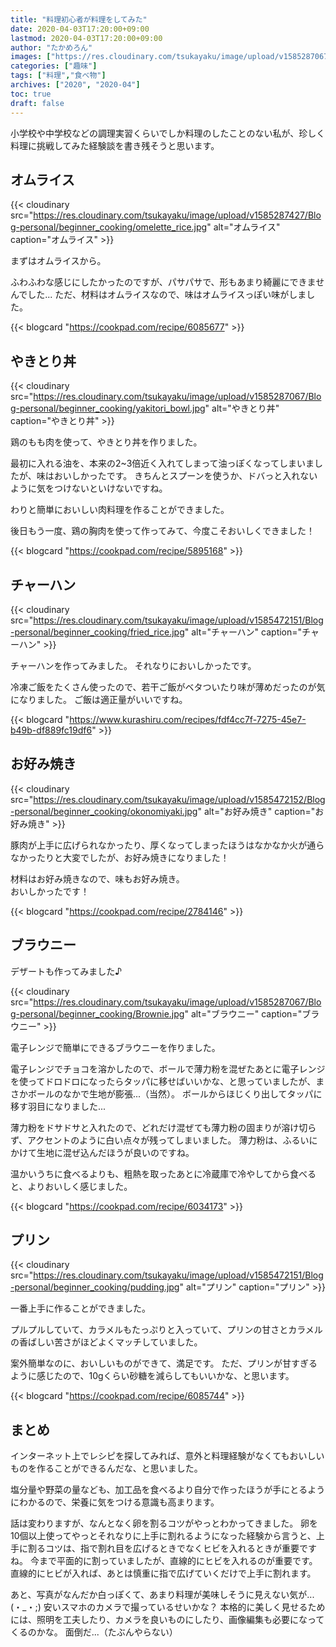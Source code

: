 ```yaml
---
title: "料理初心者が料理をしてみた"
date: 2020-04-03T17:20:00+09:00
lastmod: 2020-04-03T17:20:00+09:00
author: "たかめろん"
images: ["https://res.cloudinary.com/tsukayaku/image/upload/v1585287067/Blog-personal/beginner_cooking/Brownie.jpg"]
categories: ["趣味"]
tags: ["料理","食べ物"]
archives: ["2020", "2020-04"]
toc: true
draft: false
---
```


小学校や中学校などの調理実習くらいでしか料理のしたことのない私が、珍しく料理に挑戦してみた経験談を書き残そうと思います。

## オムライス

{{< cloudinary src="https://res.cloudinary.com/tsukayaku/image/upload/v1585287427/Blog-personal/beginner_cooking/omelette_rice.jpg"  alt="オムライス" caption="オムライス" >}}

まずはオムライスから。

ふわふわな感じにしたかったのですが、パサパサで、形もあまり綺麗にできませんでした...
ただ、材料はオムライスなので、味はオムライスっぽい味がしました。

{{< blogcard "https://cookpad.com/recipe/6085677" >}}

## やきとり丼

{{< cloudinary src="https://res.cloudinary.com/tsukayaku/image/upload/v1585287067/Blog-personal/beginner_cooking/yakitori_bowl.jpg"  alt="やきとり丼" caption="やきとり丼" >}}

鶏のもも肉を使って、やきとり丼を作りました。

最初に入れる油を、本来の2~3倍近く入れてしまって油っぽくなってしまいましたが、味はおいしかったです。
きちんとスプーンを使うか、ドバっと入れないように気をつけないといけないですね。

わりと簡単においしい肉料理を作ることができました。

後日もう一度、鶏の胸肉を使って作ってみて、今度こそおいしくできました！

{{< blogcard "https://cookpad.com/recipe/5895168" >}}

## チャーハン

{{< cloudinary src="https://res.cloudinary.com/tsukayaku/image/upload/v1585472151/Blog-personal/beginner_cooking/fried_rice.jpg"  alt="チャーハン" caption="チャーハン" >}}

チャーハンを作ってみました。
それなりにおいしかったです。

冷凍ご飯をたくさん使ったので、若干ご飯がベタついたり味が薄めだったのが気になりました。
ご飯は適正量がいいですね。

{{< blogcard "https://www.kurashiru.com/recipes/fdf4cc7f-7275-45e7-b49b-df889fc19df6" >}}

## お好み焼き

{{< cloudinary src="https://res.cloudinary.com/tsukayaku/image/upload/v1585472152/Blog-personal/beginner_cooking/okonomiyaki.jpg"  alt="お好み焼き" caption="お好み焼き" >}}

豚肉が上手に広げられなかったり、厚くなってしまったほうはなかなか火が通らなかったりと大変でしたが、お好み焼きになりました！

材料はお好み焼きなので、味もお好み焼き。  
おいしかったです！

{{< blogcard "https://cookpad.com/recipe/2784146" >}}

## ブラウニー

デザートも作ってみました♪

{{< cloudinary src="https://res.cloudinary.com/tsukayaku/image/upload/v1585287067/Blog-personal/beginner_cooking/Brownie.jpg"  alt="ブラウニー" caption="ブラウニー" >}}

電子レンジで簡単にできるブラウニーを作りました。

電子レンジでチョコを溶かしたので、ボールで薄力粉を混ぜたあとに電子レンジを使ってドロドロになったらタッパに移せばいいかな、と思っていましたが、まさかボールのなかで生地が膨張...（当然）。
ボールからほじくり出してタッパに移す羽目になりました...

薄力粉をドサドサと入れたので、どれだけ混ぜても薄力粉の固まりが溶け切らず、アクセントのように白い点々が残ってしまいました。
薄力粉は、ふるいにかけて生地に混ぜ込んだほうが良いのですね。

温かいうちに食べるよりも、粗熱を取ったあとに冷蔵庫で冷やしてから食べると、よりおいしく感じました。

{{< blogcard "https://cookpad.com/recipe/6034173" >}}

## プリン

{{< cloudinary src="https://res.cloudinary.com/tsukayaku/image/upload/v1585472151/Blog-personal/beginner_cooking/pudding.jpg"  alt="プリン" caption="プリン" >}}

一番上手に作ることができました。

プルプルしていて、カラメルもたっぷりと入っていて、プリンの甘さとカラメルの香ばしい苦さがほどよくマッチしていました。

案外簡単なのに、おいしいものができて、満足です。
ただ、プリンが甘すぎるように感じたので、10gくらい砂糖を減らしてもいいかな、と思います。

{{< blogcard "https://cookpad.com/recipe/6085744" >}}

## まとめ

インターネット上でレシピを探してみれば、意外と料理経験がなくてもおいしいものを作ることができるんだな、と思いました。

塩分量や野菜の量なども、加工品を食べるより自分で作ったほうが手にとるようにわかるので、栄養に気をつける意識も高まります。

話は変わりますが、なんとなく卵を割るコツがやっとわかってきました。
卵を10個以上使ってやっとそれなりに上手に割れるようになった経験から言うと、上手に割るコツは、指で割れ目を広げるときでなくヒビを入れるときが重要ですね。
今まで平面的に割っていましたが、直線的にヒビを入れるのが重要です。
直線的にヒビが入れば、あとは慎重に指で広げていくだけで上手に割れます。

あと、写真がなんだか白っぽくて、あまり料理が美味しそうに見えない気が...(・_・;)
安いスマホのカメラで撮っているせいかな？
本格的に美しく見せるためには、照明を工夫したり、カメラを良いものにしたり、画像編集も必要になってくるのかな。
面倒だ...（たぶんやらない）
